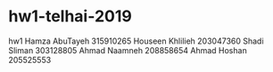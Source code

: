 # hw1-telhai-2019
hw1
Hamza AbuTayeh 315910265
Houseen Khlilieh 203047360
Shadi Sliman 303128805
Ahmad Naamneh 208858654
Ahmad Hoshan 205525553
